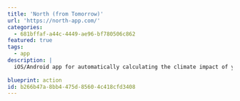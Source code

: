 ```yaml
---
title: 'North (from Tomorrow)'
url: 'https://north-app.com/'
categories:
  - 681bffaf-a44c-4449-ae96-bf780506c862
featured: true
tags:
  - app
description: |
  iOS/Android app for automatically calculating the climate impact of your daily choices. Hook it up to TripIt, Uber, smart meters like Sense, and some electric car apps, to easily gather metrics to calculate your carbon footprint over time.
  
blueprint: action
id: b266b47a-8bb4-475d-8560-4c418cfd3408
---
```

